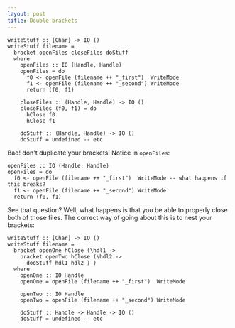 ```yaml
---
layout: post
title: Double brackets
---
```


```
writeStuff :: [Char] -> IO ()
writeStuff filename =
  bracket openFiles closeFiles doStuff
  where
    openFiles :: IO (Handle, Handle)
    openFiles = do
      f0 <- openFile (filename ++ "_first")  WriteMode
      f1 <- openFile (filename ++ "_second") WriteMode
      return (f0, f1)

    closeFiles :: (Handle, Handle) -> IO ()
    closeFiles (f0, f1) = do
      hClose f0
      hClose f1

    doStuff :: (Handle, Handle) -> IO ()
    doStuff = undefined -- etc
```

Bad! don't duplicate your brackets! Notice in `openFiles`:

```
openFiles :: IO (Handle, Handle)
openFiles = do
  f0 <- openFile (filename ++ "_first")  WriteMode -- what happens if this breaks?
  f1 <- openFile (filename ++ "_second") WriteMode
  return (f0, f1)
```

See that question? Well, what happens is that you be able to properly close both
of those files. The correct way of going about this is to nest your brackets:

```
writeStuff :: [Char] -> IO ()
writeStuff filename =
  bracket openOne hClose (\hdl1 ->
    bracket openTwo hClose (\hdl2 ->
      dooStuff hdl1 hdl2 ) )
  where
    openOne :: IO Handle
    openOne = openFile (filename ++ "_first")  WriteMode

    openTwo :: IO Handle
    openTwo = openFile (filename ++ "_second") WriteMode

    doStuff :: Handle -> Handle -> IO ()
    doStuff = undefined -- etc
```




